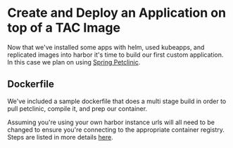 # Create and Deploy an Application on top of a TAC Image

Now that we've installed some apps with helm, used kubeapps, and replicated images into harbor it's time to build our first custom application. In this case we plan on using [Spring Petclinic](https://github.com/spring-projects/spring-petclinic).

## Dockerfile

We've included a sample dockerfile that does a multi stage build in order to pull petclinic, compile it, and prep our container.

Assuming you're using your own harbor instance urls will all need to be changed to ensure you're connecting to the appropriate container registry. Steps are listed in more details [here](create-an-app.sh).
